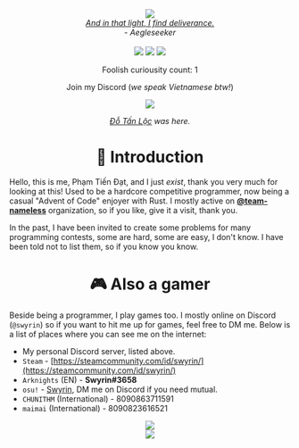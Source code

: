 <div align="center">
  <img src="https://user-images.githubusercontent.com/41561710/217744926-bd6e5d9a-d94b-406a-bc94-d22b41cf130c.png"><br>
  <a href="https://www.youtube.com/watch?v=s0K53t4dNyg&t=94s&ab_channel=Silentroom"><i>And in that light, I find deliverance.</i></a></br>
  <i>- Aegleseeker</i></br>
  </br>
  <!-- badges -->
  <a href="https://github.com/nameless-on-discord/nameless"><img src="https://img.shields.io/badge/I%20made-nameless*-ffaf7a?style=for-the-badge&logo=python"></a>
  <a href="https://github.com/swyrin/dotties"><img src="https://img.shields.io/badge/My%20rice-Arch%20Linux-9cf?style=for-the-badge&logo=archlinux"></a>
  <a href="https://www.youtube.com/watch?v=dQw4w9WgXcQ"><img src="https://img.shields.io/badge/OwO-What%27s%20this%3F-f0c674?style=for-the-badge&logo=github"></a>
  <p>Foolish curiousity count: 1</p>
  <p>Join my Discord (<i>we speak Vietnamese btw!</i>)</p>
  <a href="https://discord.gg/PMVTHDgerp"><img src="https://discord.com/api/guilds/708668574201544745/embed.png?style=banner2"></a>

  *[Đỗ Tấn Lộc](https://github.com/DTL2k3) was here.*
</div>

<div align="center"><strong><h1>👋 Introduction</h1></strong></div>

Hello, this is me, Phạm Tiến Đạt, and I just *exist*, thank you very much for looking at this! Used to be a hardcore competitive programmer, now being a casual "Advent of Code" enjoyer with Rust. I mostly active on [**@team-nameless**](https://github.com/team-nameless) organization, so if you like, give it a visit, thank you.

In the past, I have been invited to create some problems for many programming contests, some are hard, some are easy, I don't know. I have been told not to list them, so if you know you know.  

<div align="center"><strong><h1>🎮 Also a gamer</h1></strong></div>

Beside being a programmer, I play games too. I mostly online on Discord (`@swyrin`) so if you want to hit me up for games, feel free to DM me.
Below is a list of places where you can see me on the internet:
- My personal Discord server, listed above.
- `Steam` - [https://steamcommunity.com/id/swyrin/](https://steamcommunity.com/id/swyrin/)
- `Arknights` (EN) - **Swyrin#3658**
- `osu!` - [Swyrin](https://osu.ppy.sh/users/13101472), DM me on Discord if you need mutual.
- `CHUNITHM` (International) - 8090863711591 
- `maimai` (International) - 8090823616521

<div align="center">
    <a href=""><img src="https://github-readme-stats.vercel.app/api?username=swyrin&theme=tokyonight&show_icons=true&include_all_commits=true&count_private=true"></a>
    <br/>
    <a href=""><img src="https://skillicons.dev/icons?i=arch,cs,rust,typescript,python,prisma"></a>
</div>
